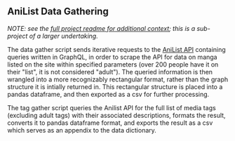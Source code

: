 ## AniList Data Gathering

*NOTE: see the [full project readme for additional context](/README.md); this is a sub-project of a larger undertaking.*

The data gather script sends iterative requests to the [AniList API](https://anilist.gitbook.io/anilist-apiv2-docs/overview/graphql/getting-started) containing queries written in GraphQL, in order to scrape the API for data on manga listed on the site within specified parameters (over 200 people have it on their "list", it is not considered "adult"). The queried information is then wrangled into a more recognizably rectangular format, rather than the graph structure it is intially returned in. This rectangular structure is placed into a pandas dataframe, and then exported as a csv for further processing.

The tag gather script queries the Anilist API for the full list of media tags (excluding adult tags) with their associated descriptions, formats the result, converts it to pandas dataframe format, and exports the result as a csv which serves as an appendix to the data dictionary.
